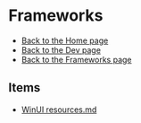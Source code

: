 # Frameworks

- [Back to the Home page](../../../README.md)
- [Back to the Dev page](../../README.md)
- [Back to the Frameworks page](../README.md)

## Items
- [WinUI resources.md](WinUI%20resources.md)

